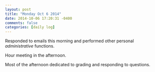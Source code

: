 ```yaml
---
layout: post
title: "Monday Oct 6 2014"
date: 2014-10-06 17:20:31 -0400
comments: false
categories: [daily log]
---
```


Responded to emails this morning and performed other personal *administrative* functions.

Hour meeting in the afternoon.

Most of the afternoon dedicated to grading and responding to questions.

